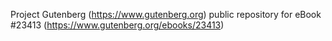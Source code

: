 Project Gutenberg (https://www.gutenberg.org) public repository for eBook #23413 (https://www.gutenberg.org/ebooks/23413)
